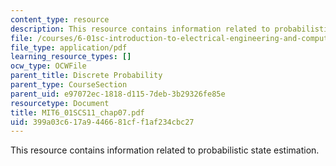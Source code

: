 ```yaml
---
content_type: resource
description: This resource contains information related to probabilistic state estimation.
file: /courses/6-01sc-introduction-to-electrical-engineering-and-computer-science-i-spring-2011/399a03c617a9446681cff1af234cbc27_MIT6_01SCS11_chap07.pdf
file_type: application/pdf
learning_resource_types: []
ocw_type: OCWFile
parent_title: Discrete Probability
parent_type: CourseSection
parent_uid: e97072ec-1818-d115-7deb-3b29326fe85e
resourcetype: Document
title: MIT6_01SCS11_chap07.pdf
uid: 399a03c6-17a9-4466-81cf-f1af234cbc27
---
```

This resource contains information related to probabilistic state estimation.

